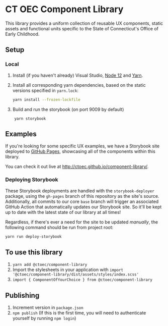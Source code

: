 # CT OEC Component Library

This library provides a uniform collection of reusable UX components, static assets and functional units specific to the State of Connecticut's Office of Early Childhood.

## Setup

### Local

1. Install (if you haven't already) Visual Studio, [Node 12](https://nodejs.org/en/download/) and [Yarn](https://yarnpkg.com/lang/en/docs/install/).

1. Install all corresponding yarn dependencies, based on the static versions specified in `yarn.lock`:
   ```.sh
   yarn install --frozen-lockfile
   ```
1. Build and run the storybook (on port 9009 by default)
```
    yarn storybook
```

## Examples

If you're looking for some specific UX examples, we have a Storybook site deployed to [GitHub Pages](https://pages.github.com/), showcasing all of the components within this library.

You can check it out live at http://ctoec.github.io/component-library/.

### Deploying Storybook

These Storybook deployments are handled with the `storybook-deployer` package, using the `gh-pages` branch of this repository as the site's source. Additionally, all commits to our core `base` branch will trigger an associated GitHub Action that automatically updates our Storybook site. So it'll be kept up to date with the latest state of our library at all times!

Regardless, if there's ever a need for the site to be updated _manually_, the following command should be run from project root:

```.sh
yarn run deploy-storybook
```

## To use this library

1. `yarn add @ctoec/component-library`
1. Import the stylesheets in your application with `import '@ctoec/component-library/dist/assets/styles/index.scss'`
1. `import { ComponentOfYourChoice } from @ctoec/component-library`

## Publishing

1. Increment version in `package.json`
1. `npm publish` (If this is the first time, you will need to authenticate yourself by running `npm login`)
